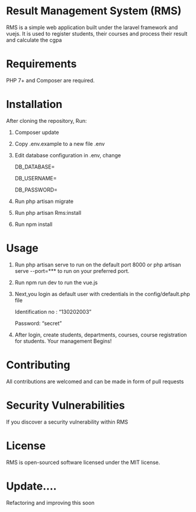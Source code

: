 #  Result Management System (RMS)
RMS is a simple web application built under the laravel framework and vuejs. It is used to register students, their courses and process their result and calculate the cgpa

# Requirements
PHP 7+ and Composer are required.

# Installation
After cloning the repository, Run:
1. Composer update
2. Copy .env.example to a new file .env
3. Edit database configuration in .env, change

   	DB_DATABASE=

	DB_USERNAME=
    	
	DB_PASSWORD=

4. Run php artisan migrate
5. Run php artisan Rms:install
6. Run npm install

# Usage
1. Run php artisan serve to run on the default port 8000 or php artisan serve --port=*** to run on your preferred port.
2. Run npm run dev to run the vue.js
3. Next,you login as default user with credentials in the config/default.php file

	Identification no : “130202003”
	
	Password: “secret”
	
4. After login, create students, departments, courses, course registration for students. Your management Begins!

# Contributing
All contributions are welcomed and can be made in form of pull requests

# Security Vulnerabilities
If you discover a security vulnerability within RMS

# License
RMS is open-sourced software licensed under the MIT license.

# Update....
Refactoring and improving this soon


